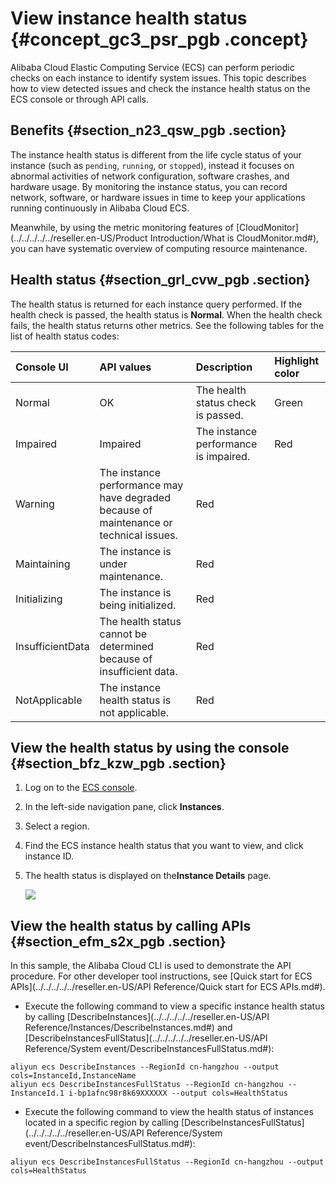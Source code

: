 # View instance health status {#concept_gc3_psr_pgb .concept}

Alibaba Cloud Elastic Computing Service \(ECS\) can perform periodic checks on each instance to identify system issues. This topic describes how to view detected issues and check the instance health status on the ECS console or through API calls.

## Benefits {#section_n23_qsw_pgb .section}

The instance health status is different from the life cycle status of your instance \(such as `pending`, `running`, or `stopped`\), instead it focuses on abnormal activities of network configuration, software crashes, and hardware usage. By monitoring the instance status, you can record network, software, or hardware issues in time to keep your applications running continuously in Alibaba Cloud ECS.

Meanwhile, by using the metric monitoring features of [CloudMonitor](../../../../../reseller.en-US/Product Introduction/What is CloudMonitor.md#), you can have systematic overview of computing resource maintenance.

## Health status {#section_grl_cvw_pgb .section}

The health status is returned for each instance query performed. If the health check is passed, the health status is **Normal**. When the health check fails, the health status returns other metrics. See the following tables for the list of health status codes:

|Console UI|API values|Description|Highlight color|
|:---------|:---------|:----------|:--------------|
|Normal|OK|The health status check is passed.|Green|
|Impaired|Impaired|The instance performance is impaired.|Red|
|Warning|The instance performance may have degraded because of maintenance or technical issues.|Red|
|Maintaining|The instance is under maintenance.|Red|
|Initializing|The instance is being initialized.|Red|
|InsufficientData|The health status cannot be determined because of insufficient data.|Red|
|NotApplicable|The instance health status is not applicable.|Red|

## View the health status by using the console {#section_bfz_kzw_pgb .section}

1.  Log on to the [ECS console](https://partners-intl.console.aliyun.com/#ecs).
2.  In the left-side navigation pane, click **Instances**.
3.  Select a region.
4.  Find the ECS instance health status that you want to view, and click instance ID.
5.  The health status is displayed on the**Instance Details** page.

    ![](http://static-aliyun-doc.oss-cn-hangzhou.aliyuncs.com/assets/img/122606/155091019138356_en-US.png)


## View the health status by calling APIs {#section_efm_s2x_pgb .section}

In this sample, the Alibaba Cloud CLI is used to demonstrate the API procedure. For other developer tool instructions, see [Quick start for ECS APIs](../../../../../reseller.en-US/API Reference/Quick start for ECS APIs.md#).

-   Execute the following command to view a specific instance health status by calling [DescribeInstances](../../../../../reseller.en-US/API Reference/Instances/DescribeInstances.md#) and [DescribeInstancesFullStatus](../../../../../reseller.en-US/API Reference/System event/DescribeInstancesFullStatus.md#):

```
aliyun ecs DescribeInstances --RegionId cn-hangzhou --output cols=InstanceId,InstanceName
aliyun ecs DescribeInstancesFullStatus --RegionId cn-hangzhou --InstanceId.1 i-bp1afnc98r8k69XXXXXX --output cols=HealthStatus
```

-   Execute the following command to view the health status of instances located in a specific region by calling [DescribeInstancesFullStatus](../../../../../reseller.en-US/API Reference/System event/DescribeInstancesFullStatus.md#):

```
aliyun ecs DescribeInstancesFullStatus --RegionId cn-hangzhou --output cols=HealthStatus
```


